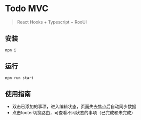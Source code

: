 # Todo MVC

> React Hooks + Typescript + RooUI

## 安装

`npm i`

## 运行 

`npm run start`

## 使用指南

- 双击已添加的事项，进入编辑状态，页面失去焦点后自动同步数据
- 点击footer切换路由，可查看不同状态的事项（已完成和未完成）